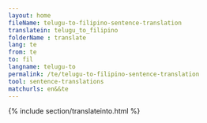 ```yaml
---
layout: home
fileName: telugu-to-filipino-sentence-translation
translatein: telugu_to_filipino
folderName : translate
lang: te
from: te
to: fil
langname: telugu-to
permalink: /te/telugu-to-filipino-sentence-translation
tool: sentence-translations
matchurls: en&&te
---
```

{% include section/translateinto.html %}
